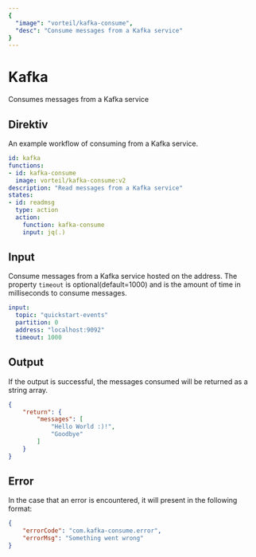 ```yaml
---
{
  "image": "vorteil/kafka-consume",
  "desc": "Consume messages from a Kafka service"
}
---
```


# Kafka

Consumes messages from a Kafka service


## Direktiv

An example workflow of consuming from a Kafka service.

```yaml
id: kafka
functions:
- id: kafka-consume
  image: vorteil/kafka-consume:v2
description: "Read messages from a Kafka service"
states:
- id: readmsg
  type: action
  action:
    function: kafka-consume
    input: jq(.)
```

## Input

Consume messages from a Kafka service hosted on the address. The property `timeout` is optional(default=1000) and is the amount of time in milliseconds to consume messages.

```yaml
input:
  topic: "quickstart-events"
  partition: 0
  address: "localhost:9092"
  timeout: 1000
```

## Output

If the output is successful, the messages consumed will be returned as a string array.

```json
{
	"return": {
		"messages": [
			"Hello World :)!",
			"Goodbye"
		]
	}
}
```

## Error

In the case that an error is encountered, it will present in the following format:

```json
{
    "errorCode": "com.kafka-consume.error",
    "errorMsg": "Something went wrong"
}
```
